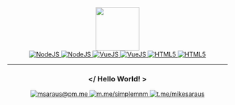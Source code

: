 <div id="header" align="center">
  <img src="https://media.giphy.com/media/M9gbBd9nbDrOTu1Mqx/giphy.gif" width="100"/>
</div>
<div id="badges" align="center">
<a href="#">
    <img src="https://img.shields.io/badge/Javascript-brown" alt="NodeJS"/>
</a>
<a href="#">
    <img src="https://img.shields.io/badge/Node-JS-brightgreen" alt="NodeJS"/>
</a>
<a href="#">
    <img src="https://img.shields.io/badge/Vue-JS-orange" alt="VueJS"/>
</a>
<a href="#">
    <img src="https://img.shields.io/badge/Quasar-Framework-blue" alt="VueJS"/>
</a>
<a href="#">
    <img src="https://img.shields.io/badge/HTML-5-red" alt="HTML5"/>
</a>
<a href="#">
    <img src="https://img.shields.io/badge/CSS-3-yellow" alt="HTML5"/>
</a>
</div>

<hr/>

<div align="center">

### </ Hello World! >

<a href="mailto:msaraus@pm.me">
    <img src="https://img.shields.io/badge/msaraus-@pm.me-darkgreen?logo=minutemailer&logoColor=lightgreen" alt="msaraus@pm.me"/> 
</a>
<a href="//m.me/simplemnm">
    <img src="https://img.shields.io/badge/m.me-/simplemnm-blue?logo=messenger" alt="m.me/simplemnm"/>
</a>
<a href="//t.me/mikesaraus">
    <img src="https://img.shields.io/badge/t.me-/mikesaraus-blue?logo=telegram" alt="t.me/mikesaraus"/>
</a>

</div>
